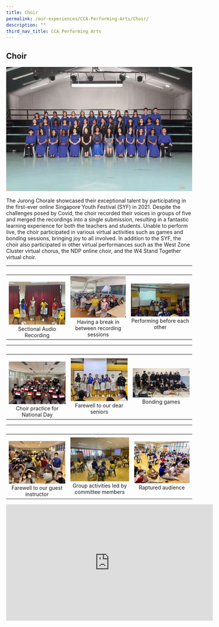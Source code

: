 ```yaml
---
title: Choir
permalink: /our-experiences/CCA-Performing-Arts/Choir/
description: ""
third_nav_title: CCA Performing Arts
---
```

## Choir

![](/images/JSC-Jurong%20Chorale.jpg)

The Jurong Chorale showcased their exceptional talent by participating in the first-ever online Singapore Youth Festival (SYF) in 2021. Despite the challenges posed by Covid, the choir recorded their voices in groups of five and merged the recordings into a single submission, resulting in a fantastic learning experience for both the teachers and students. Unable to perform live, the choir participated in various virtual activities such as games and bonding sessions, bringing joy to all involved. In addition to the SYF, the choir also participated in other virtual performances such as the West Zone Cluster virtual chorus, the NDP online choir, and the W4 Stand Together virtual choir.

|   |   |   |  
|---|---|---|  
| ![](/images/JS-Choir_1.jpg) <center>Sectional Audio Recording</center> | ![](/images/JS2-Choir_2.jpg) <center>Having a break in between recording sessions</center> | ![](/images/JS3-Choir_3.jpg) <center>Performing before each other</center> |


|   |   |   |  
|---|---|---|  
| ![](/images/JS4Choir_4.jpg) <center>Choir practice for National Day</center> | ![](/images/JS5-Choir_5.jpg)<center>Farewell to our dear seniors</center> | ![](/images/JS6-Choir_7.jpg)<center>Bonding games</center> |


|   |   |   |  
|---|---|---|  
| ![](/images/JS_Choir_6.jpg) <center>Farewell to our guest instructor</center> |![](/images/JS_Choir_8.jpg) <center>Group activities led by committee members</center> | ![](/images/JS_Choir_9.jpg) <center>Raptured audience</center> |

<iframe width="560" height="315" src="https://www.youtube.com/embed/1LFx7bpRbYs" title="YouTube video player" frameborder="0" allow="accelerometer; autoplay; clipboard-write; encrypted-media; gyroscope; picture-in-picture; web-share" allowfullscreen></iframe>